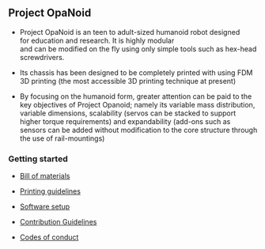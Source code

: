 ## Project OpaNoid

-   Project OpaNoid is an teen to adult-sized humanoid robot designed
    for education and research. It is highly modular
    and can be modified on the fly using only simple tools such as hex-head
    screwdrivers.

-   Its chassis has been designed to be completely printed with using FDM
    3D printing (the most accessible 3D printing technique at present)

-   By focusing on the humanoid form, greater attention can be paid to the key
    objectives of Project Opanoid; namely its variable mass distribution,
    variable dimensions, scalability (servos can be stacked to support higher
    torque requirements) and expandability (add-ons such as sensors can be added
    without modification to the core structure through the use of
    rail-mountings)

### Getting started

-   [Bill of materials](Hardware/Bill%20of%20materials.pdf)

-   [Printing guidelines](Hardware/Print%20settings.md)

-   [Software setup](Software/Software%20readme.md)

-   [Contribution Guidelines](Contributor%20guidelines.md)

-   [Codes of conduct](Codes%20of%20conduct.md)
